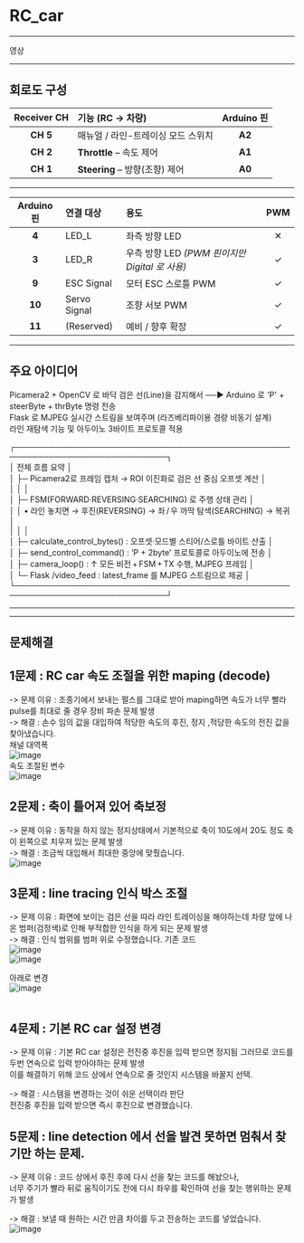 # RC_car

-----------------------------------------
영상



 ----------------------------------------
회로도 구성
-
 
| Receiver CH | 기능 (RC -> 차량)            | Arduino 핀 |
| :---------: | :----------------------- | :-------: |
|   **CH 5**  | 매뉴얼 / 라인-트레이싱 모드 스위치     |   **A2**  |
|   **CH 2**  | **Throttle** – 속도 제어     |   **A1**  |
|   **CH 1**  | **Steering** – 방향(조향) 제어 |   **A0**  |

-----------------------------------------

| Arduino 핀 | 연결 대상        | 용도                                  | PWM |
| :-------: | :----------- | :---------------------------------- | :-: |
|   **4**   | LED\_L       | 좌측 방향 LED                           |  ✕  |
|   **3**   | LED\_R       | 우측 방향 LED *(PWM 핀이지만 Digital 로 사용)* |  ✓  |
|   **9**   | ESC Signal   | 모터 ESC 스로틀 PWM                      |  ✓  |
|   **10**  | Servo Signal | 조향 서보 PWM                           |  ✓  |
|   **11**  | (Reserved)   | 예비 / 향후 확장                          |  ✓  |

-------------------------------------------
주요 아이디어
-

Picamera2 + OpenCV 로 바닥 검은 선(Line)을 감지해서 ──▶   Arduino 로 'P' + steerByte + thrByte 명령 전송 <br>
Flask 로 MJPEG 실시간 스트림을 보여주며 (라즈베리파이용 경량 비동기 설계) <br>
라인 재탐색 기능 및 아두이노 3바이트 프로토콜 적용 <br>

 ┌─────────────────────────────────────────────────────────────────────────────┐ <br>
 │  전체 흐름 요약                                                             │ <br>
 │  ├─ Picamera2로 프레임 캡처 → ROI 이진화로 검은 선 중심 오프셋 계산          │ <br>
 │  │                                                                          │ <br>
 │  ├─ FSM(FORWARD·REVERSING·SEARCHING) 로 주행 상태 관리                      │ <br>
 │  │   • 라인 놓치면 → 후진(REVERSING) → 좌 / 우 까딱 탐색(SEARCHING) → 복귀   │ <br>
 │  │                                                                          │ <br>
 │  ├─ calculate_control_bytes()   : 오프셋·모드별 스티어/스로틀 바이트 산출    │ <br>
 │  ├─ send_control_command()      : ‘P + 2byte’ 프로토콜로 아두이노에 전송     │ <br>
 │  ├─ camera_loop()               : ↑ 모든 비전 + FSM + TX 수행, MJPEG 프레임  │ <br>
 │  └─ Flask /video_feed           : latest_frame 를 MJPEG 스트림으로 제공      │ <br>
 └─────────────────────────────────────────────────────────────────────────────┘ <br>


-------------------------------------------



-------------------------------------------
문제해결
-

1문제 : RC car 속도 조절을 위한 maping (decode) <br>
-
-> 문제 이유 : 조종기에서 보내는 펄스를 그대로 받아 maping하면
              속도가 너무 빨라 pulse를 최대로 줄 경우 장비 파손 문제 발생 <br>
-> 해결 : 손수 임의 값을 대입하여 적당한 속도의 후진, 정지 ,적당한 속도의 전진 값을 찾아냈습니다. <br>
채널 대역폭 <br>
![image](https://github.com/user-attachments/assets/351ae541-a1d7-4aa3-a436-8c96093bbac9) <br>
속도 조절된 변수 <br>
![image](https://github.com/user-attachments/assets/946b2274-42a0-4090-ad39-9b144ba558ac) <br>

2문제 : 축이 틀어져 있어 축보정 <br>
-
-> 문제 이유 : 동작을 하지 않는 정지상태에서 기본적으로 축이 10도에서 20도 정도 축이 왼쪽으로 치우져 있는 문제 발생 <br>
-> 해결 : 조금씩 대입해서 최대한 중앙에 맞췄습니다. <br>
![image](https://github.com/user-attachments/assets/2e324b3c-b71b-4142-bc26-89349da05405)<br>


3문제 : line tracing 인식 박스 조절 <br>
-
-> 문제 이유 : 화면에 보이는 검은 선을 따라 라인 트레이싱을 해야하는데
             차량 앞에 나온 범퍼(검정색)로 인해 부적합한 인식을 하게 되는 문제 발생 <br>
-> 해결 : 인식 범위를 범퍼 위로 수정했습니다.
기존 코드 <br>
![image](https://github.com/user-attachments/assets/31e8441e-d1d3-4768-9182-f7a294634a7a) <br>
![image](https://github.com/user-attachments/assets/597e1981-e031-4db1-a981-261950807e33) <br>

아래로 변경 <br>
![image](https://github.com/user-attachments/assets/45004ddd-bf83-472b-8c6c-9f856eba87c0)<br>
 <br>

4문제 : 기본 RC car 설정 변경 <br>
-
-> 문제 이유 : 기본 RC car 설정은 전진중 후진을 입력 받으면 정지됨 그러므로 코드를 두번 연속으로 입력 받아야하는 문제 발생 <br>
               이를 해결하기 위해 코드 상에서 연속으로 줄 것인지 시스템을 바꿀지 선택. <br>

-> 해결 : 시스템을 변경하는 것이 쉬운 선택이라 판단 <br>
          전진중 후진을 입력 받으면 즉시 후진으로 변경했습니다. <br>

5문제 : line detection 에서 선을 발견 못하면 멈춰서 찾기만 하는 문제. <br>
-
-> 문제 이유 : 코드 상에서 후진 후에 다시 선을 찾는 코드를 해놨으나, <br>
               너무 주기가 빨라 뒤로 움직이기도 전에 다시 좌우를 확인하여 선을 찾는 행위하는 문제가 발생 <br>

-> 해결 : 보낼 때 원하는 시간 만큼 차이를 두고 전송하는 코드를 넣었습니다. <br>
![image](https://github.com/user-attachments/assets/5e73ed50-8239-4db3-9a5a-34ed73a0ba15) <br>







